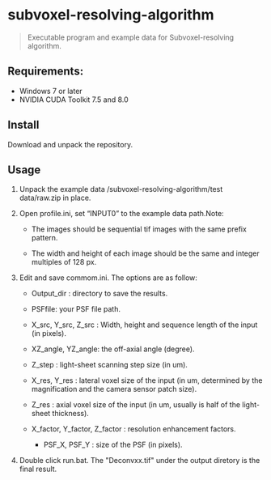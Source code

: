 # subvoxel-resolving-algorithm

> Executable program and example data for Subvoxel-resolving algorithm.

## Requirements:

* Windows 7 or later
* NVIDIA CUDA Toolkit 7.5 and 8.0

## Install 

Download and unpack the repository.

## Usage

1. Unpack the example data /subvoxel-resolving-algorithm/test data/raw.zip in place.

2. Open profile.ini, set “INPUT0” to the example data path.Note: 

   * The images should be sequential tif images with the same prefix pattern.

   * The width and height of each image should be the same and integer multiples of 128 px.
	
3. Edit and save commom.ini. The options are as follow:

   * Output_dir : directory to save the results.
 
   * PSFfile: your PSF file path.
 
   * X_src, Y_src, Z_src : Width, height and sequence length of the input (in pixels).
 
   * XZ_angle, YZ_angle: the off-axial angle (degree).
 
   * Z_step : light-sheet scanning step size (in um).
 
   * X_res, Y_res : lateral voxel size of the input (in um, determined by the magnification and the camera sensor patch size).
 
  	* Z_res : axial voxel size of the input (in um, usually is half of the light-sheet thickness).
 
   * X_factor, Y_factor, Z_factor : resolution enhancement factors.
 
	  * PSF_X, PSF_Y : size of the PSF (in pixels).
	 
4. Double click run.bat. The "Deconvxx.tif" under the output diretory is the final result.
